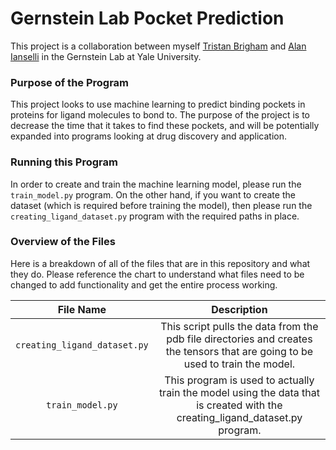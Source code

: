 # Gernstein Lab Pocket Prediction

This project is a collaboration between myself [Tristan Brigham](mailto:tristan.brigham@yale.edu) and [Alan Ianselli](mailto:alan.ianeselli@yale.edu) in the Gernstein Lab at Yale University.


### Purpose of the Program

This project looks to use machine learning to predict binding pockets in proteins for ligand molecules to bond to. The purpose of the project is to decrease the time that it takes to find these pockets, and will be potentially expanded into programs looking at drug discovery and application. 


### Running this Program

In order to create and train the machine learning model, please run the `train_model.py` program. On the other hand, if you want to create the dataset (which is required before training the model), then please run the `creating_ligand_dataset.py` program with the required paths in place. 

### Overview of the Files

Here is a breakdown of all of the files that are in this repository and what they do. Please reference the chart to understand what files need to be changed to add functionality and get the entire process working. 

| File Name                   | Description                                                        |
|:---------------------------:|:------------------------------------------------------------------:|
| `creating_ligand_dataset.py` | This script pulls the data from the pdb file directories and creates the tensors that are going to be used to train the model. |
| `train_model.py` | This program is used to actually train the model using the data that is created with the creating_ligand_dataset.py program. |
